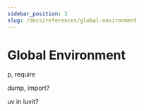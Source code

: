 ```yaml
---
sidebar_position: 3
slug: /docs/references/global-environment
---
```


# Global Environment

p, require

dump, import?

uv in luvit?